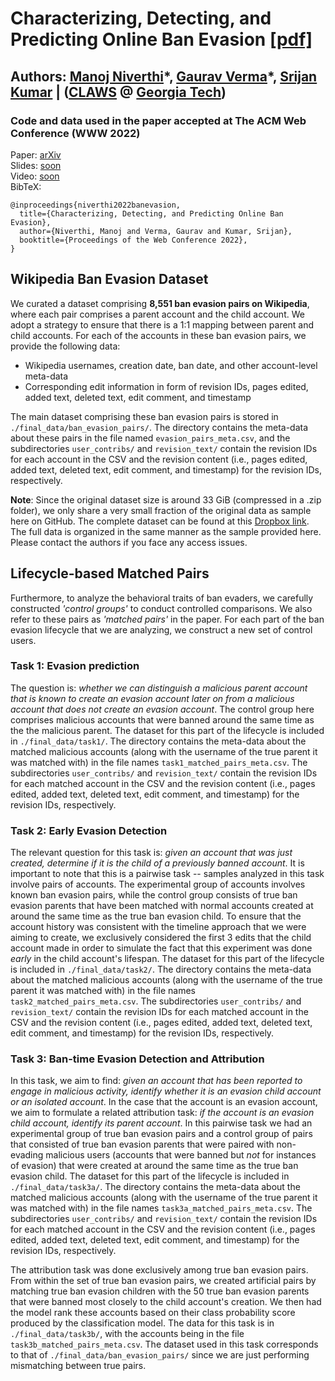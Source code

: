 # Characterizing, Detecting, and Predicting Online Ban Evasion [[pdf]](TODO)
## Authors: [Manoj Niverthi](TODO)\*, [Gaurav Verma](https://gaurav22verma.github.io/)\*, [Srijan Kumar](https://faculty.cc.gatech.edu/~srijan/) | ([CLAWS](http://claws.cc.gatech.edu/) @ [Georgia Tech](https://www.gatech.edu/))
### Code and data used in the paper accepted at The ACM Web Conference (WWW 2022)

Paper: [arXiv](TODO)  
Slides: [soon](TODO)   
Video: [soon](TODO)  
BibTeX: 
```
@inproceedings{niverthi2022banevasion,
  title={Characterizing, Detecting, and Predicting Online Ban Evasion},
  author={Niverthi, Manoj and Verma, Gaurav and Kumar, Srijan},
  booktitle={Proceedings of the Web Conference 2022},
}
```

## Wikipedia Ban Evasion Dataset
We curated a dataset comprising **8,551 ban evasion pairs on Wikipedia**, where each pair comprises a parent account and the child account. We adopt a strategy to ensure that there is a 1:1 mapping between parent and child accounts. For each of the accounts in these ban evasion pairs, we provide the following data:  
* Wikipedia usernames, creation date, ban date, and other account-level meta-data
* Corresponding edit information in form of revision IDs, pages edited, added text, deleted text, edit comment, and timestamp  

The main dataset comprising these ban evasion pairs is stored in `./final_data/ban_evasion_pairs/`. The directory contains the meta-data about these pairs in the file named `evasion_pairs_meta.csv`, and the subdirectories `user_contribs/` and `revision_text/` contain the revision IDs for each account in the CSV and the revision content (i.e., pages edited, added text, deleted text, edit comment, and timestamp) for the revision IDs, respectively. 

**Note**: Since the original dataset size is around 33 GiB (compressed in a .zip folder), we only share a very small fraction of the original data as sample here on GitHub. The complete dataset can be found at this [Dropbox link](todo). The full data is organized in the same manner as the sample provided here. Please contact the authors if you face any access issues. 

## Lifecycle-based Matched Pairs

Furthermore, to analyze the behavioral traits of ban evaders, we carefully constructed *'control groups'* to conduct controlled comparisons. We also refer to these pairs as *'matched pairs'* in the paper. For each part of the ban evasion lifecycle that we are analyzing, we construct a new set of control users. 

### Task 1: Evasion prediction
The question is: _whether we can distinguish a malicious parent account that is known to create an evasion account later on from a malicious account that does not create an evasion account_. The control group here comprises malicious accounts that were banned around the same time as the the malicious parent. The dataset for this part of the lifecycle is included in `./final_data/task1/`. The directory contains the meta-data about the matched malicious accounts (along with the username of the true parent it was matched with) in the file names `task1_matched_pairs_meta.csv`. The subdirectories `user_contribs/` and `revision_text/` contain the revision IDs for each matched account in the CSV and the revision content (i.e., pages edited, added text, deleted text, edit comment, and timestamp) for the revision IDs, respectively.

### Task 2: Early Evasion Detection 
The relevant question for this task is: _given an account that was just created, determine if it is the child of a previously banned account_. It is important to note that this is a pairwise task -- samples analyzed in this task involve pairs of accounts. The experimental group of accounts involves known ban evasion pairs, while the control group consists of true ban evasion parents that have been matched with normal accounts created at around the same time as the true ban evasion child. To ensure that the account history was consistent with the timeline approach that we were aiming to create, we exclusively considered the first 3 edits that the child account made in order to simulate the fact that this experiment was done _early_ in the child account's lifespan. The dataset for this part of the lifecycle is included in `./final_data/task2/`. The directory contains the meta-data about the matched malicious accounts (along with the username of the true parent it was matched with) in the file names `task2_matched_pairs_meta.csv`. The subdirectories `user_contribs/` and `revision_text/` contain the revision IDs for each matched account in the CSV and the revision content (i.e., pages edited, added text, deleted text, edit comment, and timestamp) for the revision IDs, respectively.

### Task 3: Ban-time Evasion Detection and Attribution
In this task, we aim to find: _given an account that has been reported to engage in malicious activity, identify whether it is an evasion child account or an isolated account_. In the case that the account is an evasion account, we aim to formulate a related attribution task: _if the account is an evasion child account, identify its parent account_. In this pairwise task we had an experimental group of true ban evasion pairs and a control group of pairs that consisted of true ban evasion parents that were paired with non-evading malicious users (accounts that were banned but _not_ for instances of evasion) that were created at around the same time as the true ban evasion child. The dataset for this part of the lifecycle is included in `./final_data/task3a/`. The directory contains the meta-data about the matched malicious accounts (along with the username of the true parent it was matched with) in the file names `task3a_matched_pairs_meta.csv`. The subdirectories `user_contribs/` and `revision_text/` contain the revision IDs for each matched account in the CSV and the revision content (i.e., pages edited, added text, deleted text, edit comment, and timestamp) for the revision IDs, respectively.

The attribution task was done exclusively among true ban evasion pairs. From within the set of true ban evasion pairs, we created artificial pairs by matching true ban evasion children with the 50 true ban evasion parents that were banned most closely to the child account's creation. We then had the model rank these accounts based on their class probability score produced by the classification model. The data for this task is in `./final_data/task3b/`, with the accounts being in the file `task3b_matched_pairs_meta.csv`. The dataset used in this task corresponds to that of `./final_data/ban_evasion_pairs/` since we are just performing mismatching between true pairs.
